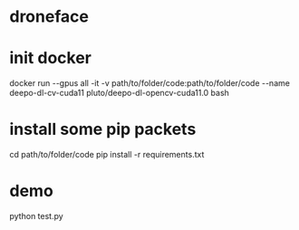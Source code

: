 # droneface

# init docker
docker run --gpus all -it -v path/to/folder/code:path/to/folder/code --name deepo-dl-cv-cuda11 pluto/deepo-dl-opencv-cuda11.0 bash

# install some pip packets
cd path/to/folder/code
pip install -r requirements.txt

# demo
python test.py